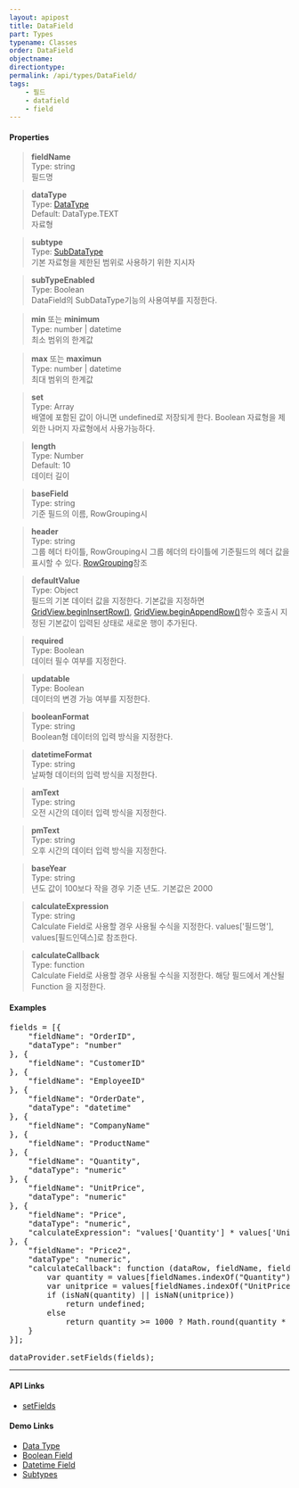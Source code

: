 ```yaml
---
layout: apipost
title: DataField
part: Types
typename: Classes
order: DataField
objectname: 
directiontype: 
permalink: /api/types/DataField/
tags: 
    - 필드
    - datafield
    - field
---
```



#### Properties

> **fieldName**      
> Type: string         
> 필드명  

> **dataType**       
> Type: [DataType](/api/types/DataType)   
> Default: DataType.TEXT   
> 자료형        

> **subtype**  
> Type: [SubDataType](/api/types/SubDataType)   
> 기본 자료형을 제한된 범위로 사용하기 위한 지시자  

> **subTypeEnabled**   
> Type: Boolean  
> DataField의 SubDataType기능의 사용여부를 지정한다.   

> **min** 또는 **minimum**  
> Type: number \| datetime  
> 최소 범위의 한계값   

> **max** 또는 **maximun**   
> Type: number \| datetime   
> 최대 범위의 한계값   

> **set**     
> Type: Array    
> 배열에 포함된 값이 아니면 undefined로 저장되게 한다. Boolean 자료형을 제외한 나머지 자료형에서 사용가능하다.    

> **length**  
> Type: Number   
> Default: 10   
> 데이터 길이   

> **baseField**   
> Type: string   
> 기준 필드의 이름, RowGrouping시    

> **header**     
> Type: string   
> 그룹 헤더 타이틀, RowGrouping시 그룹 헤더의 타이틀에 기준필드의 헤더 값을 표시할 수 있다. [RowGrouping](http://demo.realgrid.com/Demo/RowGrouping)참조

> **defaultValue**     
> Type: Object   
> 필드의 기본 데이터 값을 지정한다. 기본값을 지정하면 [GridView.beginInsertRow()](/api/GridView/beginInsertRow/), [GridView.beginAppendRow()](/api/GridView/beginAppendRow/)함수 호출시 지정된 기본값이 입력된 상태로 새로운 행이 추가된다.   

> **required**     
> Type: Boolean   
> 데이터 필수 여부를 지정한다.   

> **updatable**     
> Type: Boolean   
> 데이터의 변경 가능 여부를 지정한다.   

> **booleanFormat**     
> Type: string   
> Boolean형 데이터의 입력 방식을 지정한다.  

> **datetimeFormat**   
> Type: string   
> 날짜형 데이터의 입력 방식을 지정한다.   

> **amText**    
> Type: string   
> 오전 시간의 데이터 입력 방식을 지정한다.   

> **pmText**    
> Type: string   
> 오후 시간의 데이터 입력 방식을 지정한다.   

> **baseYear**   
> Type: string   
> 년도 값이 100보다 작을 경우 기준 년도. 기본값은 2000   

> **calculateExpression**   
> Type: string   
> Calculate Field로 사용할 경우 사용될 수식을 지정한다. values['필드명'], values[필드인덱스]로 참조한다.  

> **calculateCallback**   
> Type: function   
> Calculate Field로 사용할 경우 사용될 수식을 지정한다. 해당 필드에서 계산될 Function 을 지정한다.    

#### Examples   

<pre class="prettyprint">
fields = [{
    "fieldName": "OrderID",
    "dataType": "number"
}, {
    "fieldName": "CustomerID"
}, {
    "fieldName": "EmployeeID"
}, {
    "fieldName": "OrderDate",
    "dataType": "datetime"
}, {
    "fieldName": "CompanyName"
}, {
    "fieldName": "ProductName"
}, {
    "fieldName": "Quantity",
    "dataType": "numeric"
}, {
    "fieldName": "UnitPrice",
    "dataType": "numeric"
}, {
    "fieldName": "Price",
    "dataType": "numeric",
    "calculateExpression": "values['Quantity'] * values['UnitPrice']"
}, {
    "fieldName": "Price2",
    "dataType": "numeric",
    "calculateCallback": function (dataRow, fieldName, fieldNames, values) {
        var quantity = values[fieldNames.indexOf("Quantity")];
        var unitprice = values[fieldNames.indexOf("UnitPrice")];
        if (isNaN(quantity) || isNaN(unitprice))
            return undefined;
        else
            return quantity >= 1000 ? Math.round(quantity * unitprice * 0.95) : quantity * unitprice;
    }
}];

dataProvider.setFields(fields);
</pre>

---

#### API Links

* [setFields](/api/DataProvider/setFields/) 

#### Demo Links

* [Data Type](http://demo.realgrid.com/Demo/DataType) 
* [Boolean Field](http://demo.realgrid.com/Demo/BooleanField) 
* [Datetime Field](http://demo.realgrid.com/Demo/DatetimeField) 
* [Subtypes](http://demo.realgrid.com/Demo/Subtypes)